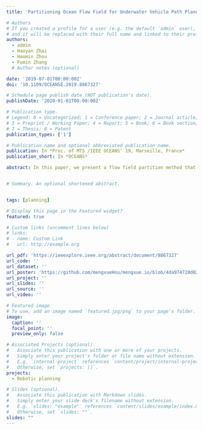 ```yaml
---
title: 'Partitioning Ocean Flow Field for Underwater Vehicle Path Planning'

# Authors
# If you created a profile for a user (e.g. the default `admin` user), write the username (folder name) here
# and it will be replaced with their full name and linked to their profile.
authors:
  - admin
  - Haoyan Zhai
  - Haomin Zhou
  - Fumin Zhang
  # Author notes (optional)

date: '2019-07-01T00:00:00Z'
doi: '10.1109/OCEANSE.2019.8867327'

# Schedule page publish date (NOT publication's date).
publishDate: '2020-01-01T00:00:00Z'

# Publication type.
# Legend: 0 = Uncategorized; 1 = Conference paper; 2 = Journal article;
# 3 = Preprint / Working Paper; 4 = Report; 5 = Book; 6 = Book section;
# 7 = Thesis; 8 = Patent
publication_types: ['1']

# Publication name and optional abbreviated publication name.
publication: In *Proc. of MTS /IEEE OCEANS’ 19, Marseille, France*
publication_short: In *OCEANS*

abstract: In this paper, we present a flow field partition method that extracts the key features, which are the spatial and temporal variation of the flow field. The partition method is developed based on K-means algorithm. In the case where the temporal pattern of the flow field contains only a periodic tidal component, we propose an algorithm that partitions the flow field into static clusters of piece-wise constant flow, by performing K-means clustering over the time-averaged flow field. Then the method is extended to partitioning the flow field into clusters of uniform time-varying flow, by fitting the spatially averaged flow in each static partitioned region to a parametric flow model. Simulation results of partitioning both a simulated jet flow field, as well as the ocean surface flow data into time-invariant and time-varying uniform flow are presented to demonstrate that the proposed method can represent the true flow field with significantly less amount of data. Result of using Method of Evolving Junctions to plan the time-optimal path in the partitioned flow field is also presented to demonstrate that the proposed flow partitioning method can be applied to facilitate path planning, and can reduce the path planning computational cost.


# Summary. An optional shortened abstract.


tags: [planning]

# Display this page in the Featured widget?
featured: true

# Custom links (uncomment lines below)
# links:
# - name: Custom Link
#   url: http://example.org

url_pdf: 'https://ieeexplore.ieee.org/abstract/document/8867327'
url_code: ''
url_dataset: ''
url_poster: 'https://github.com/mengxueHou/mengxue.io/blob/4da974728d02aad3f1a0fa7bb4fd3edd0f741a4d/static/uploads/OCEANS_Marseille_poster_v2.pdf'
url_project: ''
url_slides: ''
url_source: ''
url_video: ''

# Featured image
# To use, add an image named `featured.jpg/png` to your page's folder.
image:
  caption: ''
  focal_point: ''
  preview_only: false

# Associated Projects (optional).
#   Associate this publication with one or more of your projects.
#   Simply enter your project's folder or file name without extension.
#   E.g. `internal-project` references `content/project/internal-project/index.md`.
#   Otherwise, set `projects: []`.
projects:
  - Robotic planning

# Slides (optional).
#   Associate this publication with Markdown slides.
#   Simply enter your slide deck's filename without extension.
#   E.g. `slides: "example"` references `content/slides/example/index.md`.
#   Otherwise, set `slides: ""`.
slides: ""
---
```

